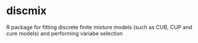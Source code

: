 # discmix
R package for fitting discrete finite mixture models (such as CUB, CUP and cure models) and performing variabe selection
